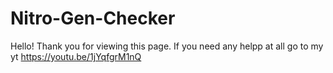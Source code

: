 # Nitro-Gen-Checker

Hello! Thank you for viewing this page.
If you need any helpp at all go to my yt https://youtu.be/1jYqfgrM1nQ
